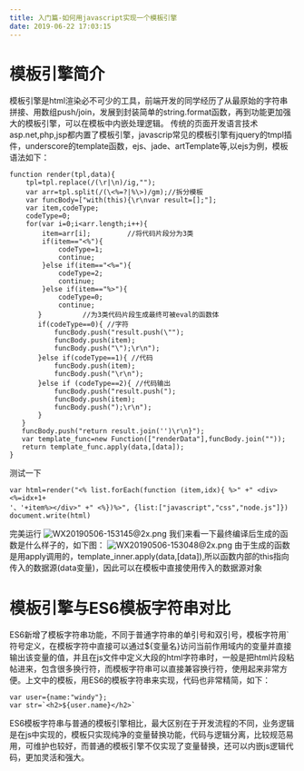 ```yaml
---
title: 入门篇-如何用javascript实现一个模板引擎
date: 2019-06-22 17:03:15
---
```


模板引擎简介
======

模板引擎是html渲染必不可少的工具，前端开发的同学经历了从最原始的字符串拼接、用数组push/join，发展到封装简单的string.format函数，再到功能更加强大的模板引擎，可以在模板中内嵌处理逻辑。 传统的页面开发语言技术asp.net,php,jsp都内置了模板引擎，javascrip常见的模板引擎有jquery的tmpl插件，underscore的template函数，ejs、jade、artTemplate等,以ejs为例，模板语法如下：

    function render(tpl,data){     
        tpl=tpl.replace(/(\r|\n)/ig,"");     
        var arr=tpl.split(/(\<%=?|%\>)/gm);//拆分模板     
        var funcBody=["with(this){\r\nvar result=[];"];     
        var item,codeType;     
        codeType=0;     
        for(var i=0;i<arr.length;i++){         
            item=arr[i];         //将代码片段分为3类         
            if(item=="<%"){            
                codeType=1;           
                continue;         
            }else if(item=="<%="){            
                codeType=2;            
                continue;         
            }else if(item=="%>"){             
                codeType=0;             
                continue;         
           }          //为3类代码片段生成最终可被eval的函数体         
           if(codeType==0){ //字符             
               funcBody.push("result.push(\"");             
               funcBody.push(item);             
               funcBody.push("\");\r\n");         
           }else if(codeType==1){ //代码             
               funcBody.push(item);             
               funcBody.push("\r\n");         
           }else if (codeType==2){ //代码输出             
               funcBody.push("result.push(");             
               funcBody.push(item);             
               funcBody.push(");\r\n");         
           }     
       }     
       funcBody.push("return result.join('')\r\n}");     
       var template_func=new Function(["renderData"],funcBody.join(""));     
       return template_func.apply(data,[data]);  
    }

测试一下

    var html=render("<% list.forEach(function (item,idx){ %>" +" <div><%=idx+1+
    '、'+item%></div>" +" <%})%>", {list:["javascript","css","node.js"]}) 
    document.write(html)

完美运行 ![WX20190506-153145@2x.png](http://cdn.v5ant.com/ueditor/images/1125301559559852032.png "undefined") 我们来看一下最终编译后生成的函数是什么样子的，如下图： ![WX20190506-153048@2x.png](http://cdn.v5ant.com/ueditor/images/1125301346816364544.png "undefined") 由于生成的函数是用apply调用的，template_inner.apply(data,\[data\]),所以函数内部的this指向传入的数据源(data变量)，因此可以在模板中直接使用传入的数据源对象

模板引擎与ES6模板字符串对比
===============

ES6新增了模板字符串功能，不同于普通字符串的单引号和双引号，模板字符用`符号定义，在模板字符中直接可以通过${变量名}访问当前作用域内的变量并直接输出该变量的值，并且在js文件中定义大段的html字符串时，一般是把html片段粘帖进来，包含很多换行符，而模板字符串可以直接兼容换行符，使用起来非常方便。上文中的模板，用ES6的模板字符串来实现，代码也非常精简，如下：

    var user={name:"windy"}; 
    var str=`<h2>${user.name}</h2>`

ES6模板字符串与普通的模板引擎相比，最大区别在于开发流程的不同，业务逻辑是在js中实现的，模板只实现纯净的变量替换功能，代码与逻辑分离，比较规范易用，可维护也较好，而普通的模板引擎不仅实现了变量替换，还可以内嵌js逻辑代码，更加灵活和强大。